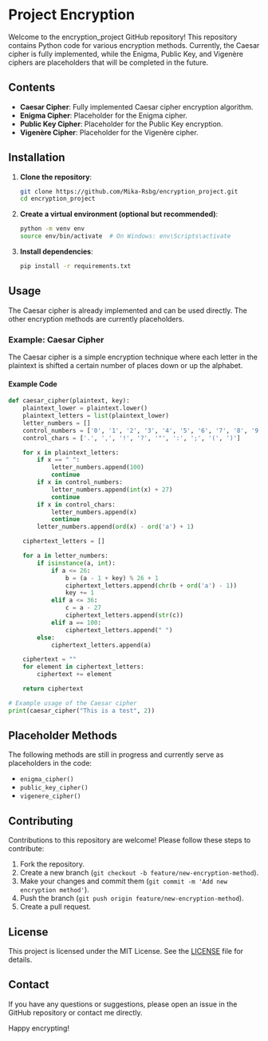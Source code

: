 # Project Encryption

Welcome to the encryption_project GitHub repository! This repository contains Python code for various encryption methods. Currently, the Caesar cipher is fully implemented, while the Enigma, Public Key, and Vigenère ciphers are placeholders that will be completed in the future.

## Contents

- **Caesar Cipher**: Fully implemented Caesar cipher encryption algorithm.
- **Enigma Cipher**: Placeholder for the Enigma cipher.
- **Public Key Cipher**: Placeholder for the Public Key encryption.
- **Vigenère Cipher**: Placeholder for the Vigenère cipher.

## Installation

1. **Clone the repository**:
   ```sh
   git clone https://github.com/Mika-Rsbg/encryption_project.git
   cd encryption_project
   ```

2. **Create a virtual environment (optional but recommended)**:
   ```sh
   python -m venv env
   source env/bin/activate  # On Windows: env\Scripts\activate
   ```

3. **Install dependencies**:
   ```sh
   pip install -r requirements.txt
   ```

## Usage

The Caesar cipher is already implemented and can be used directly. The other encryption methods are currently placeholders.

### Example: Caesar Cipher

The Caesar cipher is a simple encryption technique where each letter in the plaintext is shifted a certain number of places down or up the alphabet.

#### Example Code

```python
def caesar_cipher(plaintext, key):
    plaintext_lower = plaintext.lower()
    plaintext_letters = list(plaintext_lower)
    letter_numbers = []
    control_numbers = ['0', '1', '2', '3', '4', '5', '6', '7', '8', '9']
    control_chars = ['.', ',', '!', '?', '"', ':', ';', '(', ')']

    for x in plaintext_letters:
        if x == " ":
            letter_numbers.append(100)
            continue
        if x in control_numbers:
            letter_numbers.append(int(x) + 27)
            continue
        if x in control_chars:
            letter_numbers.append(x)
            continue
        letter_numbers.append(ord(x) - ord('a') + 1)

    ciphertext_letters = []

    for a in letter_numbers:
        if isinstance(a, int):
            if a <= 26:
                b = (a - 1 + key) % 26 + 1
                ciphertext_letters.append(chr(b + ord('a') - 1))
                key += 1
            elif a <= 36:
                c = a - 27
                ciphertext_letters.append(str(c))
            elif a == 100:
                ciphertext_letters.append(" ")
        else:
            ciphertext_letters.append(a)

    ciphertext = ""
    for element in ciphertext_letters:
        ciphertext += element

    return ciphertext

# Example usage of the Caesar cipher
print(caesar_cipher("This is a test", 2))
```

## Placeholder Methods

The following methods are still in progress and currently serve as placeholders in the code:

- `enigma_cipher()`
- `public_key_cipher()`
- `vigenere_cipher()`

## Contributing

Contributions to this repository are welcome! Please follow these steps to contribute:

1. Fork the repository.
2. Create a new branch (`git checkout -b feature/new-encryption-method`).
3. Make your changes and commit them (`git commit -m 'Add new encryption method'`).
4. Push the branch (`git push origin feature/new-encryption-method`).
5. Create a pull request.

## License

This project is licensed under the MIT License. See the [LICENSE](LICENSE) file for details.

## Contact

If you have any questions or suggestions, please open an issue in the GitHub repository or contact me directly.

Happy encrypting!
